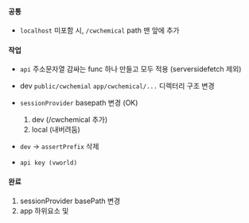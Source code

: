 
#### 공통
- `localhost` 미포함 시, `/cwchemical` path 맨 앞에 추가

#### 작업

- `api` 주소문자열 감싸는 func 하나 만들고 모두 적용 (serversidefetch 제외)
- dev `public/cwchemial` `app/cwchemical/...` 디렉터리 구조 변경
- `sessionProvider` basepath 변경 (OK)
	1. dev (/cwchemical 추가)
	2. local (내버려둠)

- `dev` -> `assertPrefix` 삭제
- `api key (vworld)`

#### 완료
1. sessionProvider basePath 변경
2. app 하위요소 및 